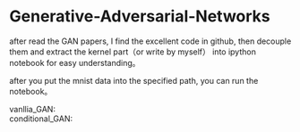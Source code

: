 # Generative-Adversarial-Networks

after read the GAN papers, I find the excellent code in github, then decouple them and extract the kernel part（or write by myself） into ipython notebook for easy understanding。   

after you put the mnist data into the specified path, you can run the notebook。 

vanllia_GAN:   
conditional_GAN:    
